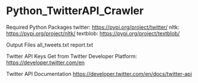 # Python_TwitterAPI_Crawler

Required Python Packages
twitter: https://pypi.org/project/twitter/
nltk: https://pypi.org/project/nltk/
textblob: https://pypi.org/project/textblob/


Output Files
all_tweets.txt
report.txt


Twitter API Keys
Get from Twitter Developer Platform: https://developer.twitter.com/en


Twitter API Documentation
https://developer.twitter.com/en/docs/twitter-api





